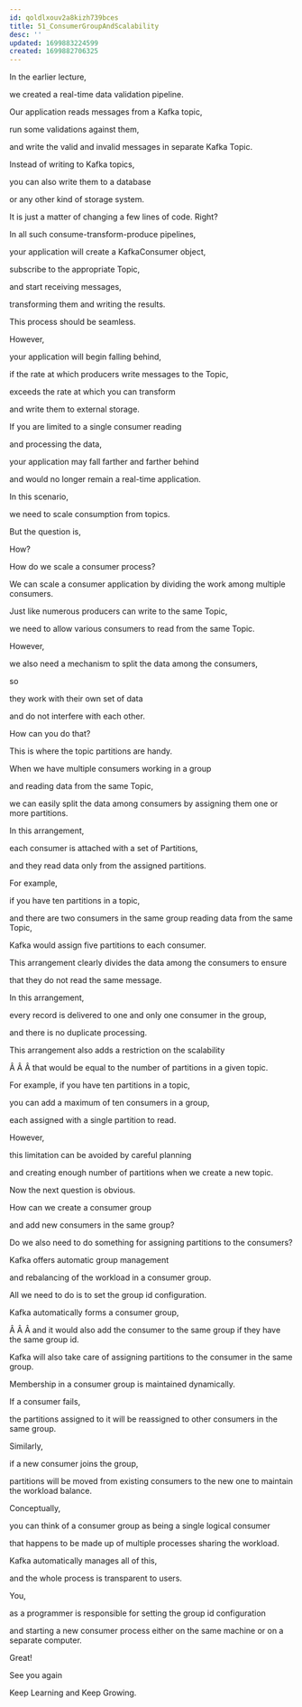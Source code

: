 ```yaml
---
id: qoldlxouv2a8kizh739bces
title: 51_ConsumerGroupAndScalability
desc: ''
updated: 1699883224599
created: 1699882706325
---
```

In the earlier lecture,

we created a real-time data validation pipeline.

Our application reads messages from a Kafka topic,

run some validations against them,

and write the valid and invalid messages in separate Kafka Topic.

Instead of writing to Kafka topics,

you can also write them to a database

or any other kind of storage system.

It is just a matter of changing a few lines of code. Right?

In all such consume-transform-produce pipelines,

your application will create a KafkaConsumer object,

subscribe to the appropriate Topic,

and start receiving messages,

transforming them and writing the results.

This process should be seamless.

However,

your application will begin falling behind,

if the rate at which producers write messages to the Topic,

exceeds the rate at which you can transform

and write them to external storage.

If you are limited to a single consumer reading

and processing the data,

your application may fall farther and farther behind

and would no longer remain a real-time application.

In this scenario,

we need to scale consumption from topics.

But the question is,

How?

How do we scale a consumer process?

We can scale a consumer application by dividing the work among multiple consumers.

Just like numerous producers can write to the same Topic,

we need to allow various consumers to read from the same Topic.

However,

we also need a mechanism to split the data among the consumers,

so

they work with their own set of data

and do not interfere with each other.

How can you do that?

This is where the topic partitions are handy.

When we have multiple consumers working in a group

and reading data from the same Topic,

we can easily split the data among consumers by assigning them one or more partitions.

In this arrangement,

each consumer is attached with a set of Partitions,

and they read data only from the assigned partitions.

For example,

if you have ten partitions in a topic,

and there are two consumers in the same group reading data from the same Topic,

Kafka would assign five partitions to each consumer.

This arrangement clearly divides the data among the consumers to ensure

that they do not read the same message.

In this arrangement,

every record is delivered to one and only one consumer in the group,

and there is no duplicate processing.

This arrangement also adds a restriction on the scalability

Â Â Â that would be equal to the number of partitions in a given topic.

For example, if you have ten partitions in a topic,

you can add a maximum of ten consumers in a group,

each assigned with a single partition to read.

However,

this limitation can be avoided by careful planning

and creating enough number of partitions when we create a new topic.

Now the next question is obvious.

How can we create a consumer group

and add new consumers in the same group?

Do we also need to do something for assigning partitions to the consumers?

Kafka offers automatic group management

and rebalancing of the workload in a consumer group.

All we need to do is to set the group id configuration.

Kafka automatically forms a consumer group,

Â Â Â and it would also add the consumer to the same group if they have the same group id.

Kafka will also take care of assigning partitions to the consumer in the same group.

Membership in a consumer group is maintained dynamically.

If a consumer fails,

the partitions assigned to it will be reassigned to other consumers in the same group.

Similarly,

if a new consumer joins the group,

partitions will be moved from existing consumers to the new one to maintain the workload balance.

Conceptually,

you can think of a consumer group as being a single logical consumer

that happens to be made up of multiple processes sharing the workload.

Kafka automatically manages all of this,

and the whole process is transparent to users.

You,

as a programmer is responsible for setting the group id configuration

and starting a new consumer process either on the same machine or on a separate computer.

Great!

See you again

Keep Learning and Keep Growing.